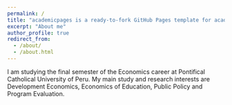 ```yaml
---
permalink: /
title: "academicpages is a ready-to-fork GitHub Pages template for academic personal websites"
excerpt: "About me"
author_profile: true
redirect_from: 
  - /about/
  - /about.html
---
```


I am studying the final semester of the Economics career at Pontifical Catholical University of Peru. My main study and research interests are Development Economics, Economics of Education, Public Policy and Program Evaluation. 